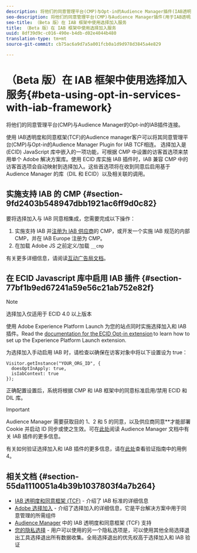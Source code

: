 ```yaml
---
description: 将他们的同意管理平台(CMP)与Opt-in的Audience Manager插件(IAB透明度和同意框架(TCF))连接。
seo-description: 将他们的同意管理平台(CMP)与Audience Manager插件(用于IAB透明度和同意框架(TCF))连接。
seo-title: （Beta 版）在 IAB 框架中使用选择加入服务
title: （Beta 版）在 IAB 框架中使用选择加入服务
uuid: 8df39d9c-c016-490e-b4db-d02e4044b480
translation-type: tm+mt
source-git-commit: cb75ac6a9d7a5a001fcb0a1d9d978d3845a4e829

---
```



# （Beta 版）在 IAB 框架中使用选择加入服务{#beta-using-opt-in-services-with-iab-framework}

将他们的同意管理平台(CMP)与Audience Manager的Opt-in的IAB插件连接。

使用 [](https://iabtechlab.com/standards/gdpr-transparency-and-consent-framework/) IAB透明度和同意框架(TCF)的Audience manager客户可以将其同意管理平台(CMP)与Opt-in的Audience Manager Plugin for IAB TCF相连。 选择加入是 (ECID) JavaScript 库中嵌入的一项功能，可根据 CMP 中设置的访客首选项来禁用单个 Adobe 解决方案库。使用 ECID 库实施 IAB 插件时，IAB 兼容 CMP 中的访客首选项会自动映射到选择加入。这些首选项将在收到同意后启用基于 Audience Manager 的库（DIL 和 ECID）以及相关联的调用。

## 实施支持 IAB 的 CMP {#section-9fd2403b548947dbb1921ac6ff9d0c82}

要将选择加入与 IAB 同意相集成，您需要完成以下操作：

1. 实施支持 IAB 并[注册为 IAB 供应商](https://vendorlist.consensu.org/vendorlist.json)的 CMP，或开发一个实施 IAB 规范的内部 CMP，并在 IAB Europe 注册为 CMP。
1. 在加载 Adobe JS 之前定义/加载 `__cmp`

有关更多详细信息，请阅读[互动广告局文档](https://github.com/InteractiveAdvertisingBureau/GDPR-Transparency-and-Consent-Framework/blob/master/v1.1%20Implementation%20Guidelines.md)。

## 在 ECID Javascript 库中启用 IAB 插件 {#section-77bf1b9ed67241a59e56c21ab752e82f}

>[!NOTE]
>
>选择加入仅适用于 ECID 4.0 以上版本

使用 Adobe Experience Platform Launch 为您的站点同时实施选择加入和 IAB 插件。Read the [documentation for the ECID Opt-in extension](https://marketing-beta.adobe.com/resources/help/launch/ecid-optin/) to learn how to set up the Experience Platform Launch extension.

为选择加入手动启用 IAB 时，请检查以确保在访客对象中将以下设置设为 true：

```
Visitor.getInstance("YOUR_ORG_ID", {  
  doesOptInApply: true,   
  isIabContext: true   
});
```

正确配置设置后，系统将根据 CMP 和 IAB 框架中的同意标准启用/禁用 ECID 和 DIL 库。

>[!IMPORTANT]
>
>Audience Manager 需要获取目的 1、2 和 5 的同意，以及供应商同意&#x200B;**&#x200B;才能部署 Cookie 并启动 ID 同步或使之生效。可在[此处](https://marketing-beta.adobe.com/resources/help/aam/iab-support/aam-iab-support.html)阅读 Audience Manager 文档中有关 IAB 插件的更多信息。

有关如何验证选择加入和 IAB 插件的更多信息，请在[此处](../../implementation-guides/opt-in-service/testing-optin-and-iab-plugin.md#section-ca5c6f92fbdf4fd29b4acb6b644efbd0)查看验证指南中的用例 4。

## 相关文档 {#section-55da1110051a4b39b1037803f4a7b264}

* [IAB 透明度和同意框架 (TCF)](https://iabtechlab.com/standards/gdpr-transparency-and-consent-framework/) - 介绍了 IAB 标准的详细信息
* [Adobe 选择加入](../../implementation-guides/opt-in-service/optin-overview.md#concept-f9b5db0d27a245fbadd3e19162319360) - 介绍了选择加入的详细信息，它是平台解决方案中用于同意管理的所需组件
* [Audience Manager](https://marketing-beta.adobe.com/resources/help/aam/iab-support/aam-iab-support.html) 中的 IAB 透明度和同意框架 (TCF) 支持
* [您的隐私选择](https://www.adobe.com/privacy/opt-out.html#customeruse) - 用户可以使用的另一个隐私选项是，可以使用其他全局选择退出工具选择退出所有数据收集。全局选择退出的优先权高于选择加入和 IAB 验证

